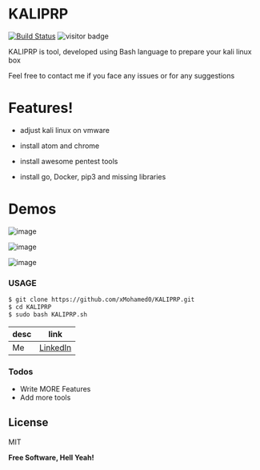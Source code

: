 # KALIPRP

[![Build Status](https://travis-ci.org/joemccann/dillinger.svg?branch=master)](https://travis-ci.org/joemccann/dillinger)
![visitor badge](https://visitor-badge.glitch.me/badge?page_id=xMohamed0.KALIPRP&left_color=red&right_color=green) 


KALIPRP is tool, developed using Bash language to prepare your kali linux box 

Feel free to contact me if you face any issues or for any suggestions 


# Features!

 - adjust kali linux on vmware
 
 - install atom and chrome 
 
 - install awesome pentest tools
 
 - install go, Docker, pip3 and missing libraries 

# Demos 

![image](https://user-images.githubusercontent.com/94008154/141679500-e5162287-b514-4498-a13c-00f9eeeea3e7.png)

![image](https://user-images.githubusercontent.com/94008154/141679575-aaa8a752-0a08-4f2d-82a3-fd003f52396b.png)

![image](https://user-images.githubusercontent.com/94008154/141679527-196e0837-bc4a-4e7e-84f3-7289488ce78d.png)








 
### USAGE

```sh
$ git clone https://github.com/xMohamed0/KALIPRP.git
$ cd KALIPRP
$ sudo bash KALIPRP.sh
```



| desc | link |
| ------ | ------ |
| Me | [LinkedIn][PlDb] |

### Todos

 - Write MORE Features
 - Add more tools

License
----

MIT


**Free Software, Hell Yeah!**

   [PlDb]: <https://www.linkedin.com/in/0xmaz/>
